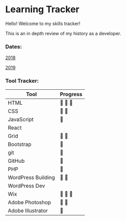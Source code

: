 # Learning Tracker

Hello! Welcome to my skills tracker! 

This is an in depth review of my history as a developer.

### Dates:

[2018](Dates/2018.md)

[2019](Dates/2019.md)

### Tool Tracker:

 Tool              | Progress  
 ----------------- | -------
 HTML              | :high_heel: :high_heel: :high_heel: 
 CSS               | :high_heel: :high_heel:           
 JavaScript        | :high_heel:  
 React | 
 Grid | :high_heel: :high_heel: 
 Bootstrap | :high_heel: 
 git | :high_heel:
 GitHub | :high_heel:
 PHP | :high_heel:
 WordPress Building | :high_heel: :high_heel:
 WordPress Dev | 
 Wix | :high_heel: :high_heel: :high_heel:
 Adobe Photoshop | :high_heel: :high_heel:
 Adobe Illustrator | :high_heel:







